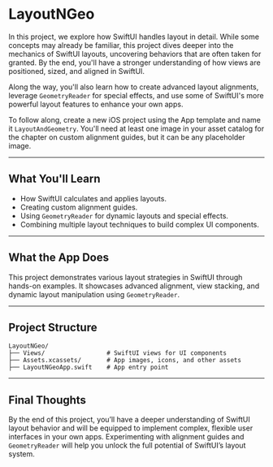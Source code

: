 # LayoutNGeo

In this project, we explore how SwiftUI handles layout in detail. While some concepts may already be familiar, this project dives deeper into the mechanics of SwiftUI layouts, uncovering behaviors that are often taken for granted. By the end, you'll have a stronger understanding of how views are positioned, sized, and aligned in SwiftUI.

Along the way, you'll also learn how to create advanced layout alignments, leverage `GeometryReader` for special effects, and use some of SwiftUI's more powerful layout features to enhance your own apps.

To follow along, create a new iOS project using the App template and name it `LayoutAndGeometry`. You'll need at least one image in your asset catalog for the chapter on custom alignment guides, but it can be any placeholder image.

---

## What You'll Learn

- How SwiftUI calculates and applies layouts.
- Creating custom alignment guides.
- Using `GeometryReader` for dynamic layouts and special effects.
- Combining multiple layout techniques to build complex UI components.

---

## What the App Does

This project demonstrates various layout strategies in SwiftUI through hands-on examples. It showcases advanced alignment, view stacking, and dynamic layout manipulation using `GeometryReader`.

---

## Project Structure

```text
LayoutNGeo/
├── Views/                 # SwiftUI views for UI components
├── Assets.xcassets/       # App images, icons, and other assets
├── LayoutNGeoApp.swift    # App entry point
````

---

## Final Thoughts

By the end of this project, you’ll have a deeper understanding of SwiftUI layout behavior and will be equipped to implement complex, flexible user interfaces in your own apps. Experimenting with alignment guides and `GeometryReader` will help you unlock the full potential of SwiftUI’s layout system.



